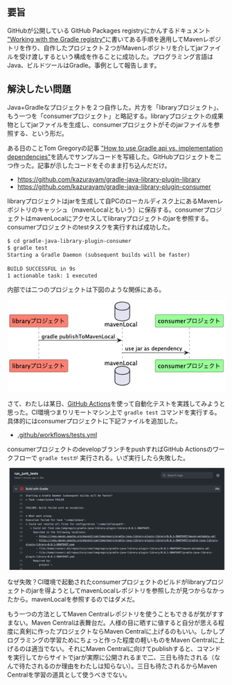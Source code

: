 ## 要旨

GitHubが公開している GitHub Packages registryにかんするドキュメント ["Working with the Gradle registry"](https://docs.github.com/en/packages/working-with-a-github-packages-registry/working-with-the-gradle-registry)に書いてある手順を適用してMavenレポジトリを作り、自作したプロジェクト２つがMavenレポジトリを介してjarファイルを受け渡しするという構成を作ることに成功した。プログラミング言語はJava、ビルドツールはGradle。事例として報告します。

## 解決したい問題

Java+Gradleなプロジェクトを２つ自作した。片方を「libraryプロジェクト」、もう一つを「consumerプロジェクト」と略記する。libraryプロジェクトの成果物としてjarファイルを生成し、consumerプロジェクトがそのjarファイルを参照する、という形だ。




ある日のことTom Gregoryの記事 ["How to use Gradle api vs. implementation dependencies"](https://tomgregory.com/how-to-use-gradle-api-vs-implementation-dependencies-with-the-java-library-plugin/)を読んでサンプルコードを写経した。GitHubプロジェクトを二つ作った。記事が示したコードをそのまま打ち込んだだけ。

- https://github.com/kazurayam/gradle-java-library-plugin-library
- https://github.com/kazurayam/gradle-java-library-plugin-consumer

libraryプロジェクトはjarを生成して自PCのローカルディスク上にあるMavenレポジトリのキャッシュ（mavenLocalともいう）に保存する。consumerプロジェクトはmavenLocalにアクセスしてlibraryプロジェクトのjarを参照する。consumerプロジェクトのtestタスクを実行すれば成功した。

```
$ cd gradle-java-library-plugin-consumer
$ gradle test
Starting a Gradle Daemon (subsequent builds will be faster)

BUILD SUCCESSFUL in 9s
1 actionable task: 1 executed
```

内部では二つのプロジェクトは下図のような関係にある。

![diagram1](docs/diagrams/out/01_libary_mavenLocal_consumer/diagram1.png)


さて、わたしは某日、[GitHub Actions](https://docs.github.com/ja/actions/learn-github-actions/understanding-github-actions#create-an-example-workflow)を使って自動化テストを実践してみようと思った。CI環境つまりリモートマシン上で `gradle test` コマンドを実行する。具体的にはconsumerプロジェクトに下記ファイルを追加した。

- [.github/workflows/tests.yml](https://github.com/kazurayam/gradle-java-library-plugin-consumer/blob/develop/.github/workflows/tests.yml)

consumerプロジェクトのdevelopブランチをpushすればGitHub Actionsのワークフローで `gradle testが` 実行される。いざ実行したら失敗した。

![consumer_test_on_CI_failed](docs/images/consumer_test_on_CI_failed.png)

なぜ失敗？CI環境で起動されたconsumerプロジェクトのビルドがlibraryプロジェクトのjarを得ようとしてmavenLocalレポジトリを参照したが見つからなかったから。mavenLocalを参照するのではダメだ。

もう一つの方法としてMaven Centralレポジトリを使うこともできるが気がすすまない。Maven Centralは表舞台だ。人様の目に晒すに値すると自分が思える程度に真剣に作ったプロジェクトならMaven Centralに上げるのもいい。しかしプログラミングの学習ためにちょっと作った程度の軽いものをMaven Centralに上げるのは適当でない。それにMaven Centralに向けてpublishすると、コマンドを実行してからサイトでjarが実際に公開されるまで二、三日も待たされる（なんで待たされるのか理由をわたしは知らない）。三日も待たされるからMaven Centralを学習の道具として使うべきでない。

##


